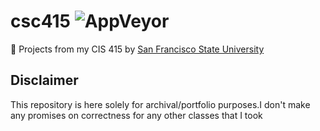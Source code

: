 # csc415 ![AppVeyor](https://img.shields.io/appveyor/ci/gruntjs/grunt.svg)
📗 Projects from my CIS 415 by [San Francisco State University](https://cs.sfsu.edu/courses.html)

## Disclaimer

This repository is here solely for archival/portfolio purposes.I don't make any promises on correctness for any other classes that I took
